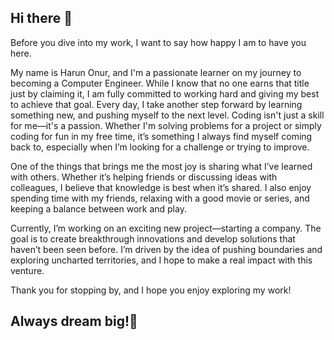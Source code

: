 ## Hi there 👋

Before you dive into my work, I want to say how happy I am to have you here.

My name is Harun Onur, and I'm a passionate learner on my journey to becoming a Computer Engineer. While I know that no one earns that title just by claiming it, I am fully committed to working hard and giving my best to achieve that goal. Every day, I take another step forward by learning something new, and pushing myself to the next level. Coding isn't just a skill for me—it's a passion. Whether I'm solving problems for a project or simply coding for fun in my free time, it’s something I always find myself coming back to, especially when I’m looking for a challenge or trying to improve.

One of the things that brings me the most joy is sharing what I’ve learned with others. Whether it’s helping friends or discussing ideas with colleagues, I believe that knowledge is best when it’s shared. I also enjoy spending time with my friends, relaxing with a good movie or series, and keeping a balance between work and play.

Currently, I’m working on an exciting new project—starting a company. The goal is to create breakthrough innovations and develop solutions that haven’t been seen before. I’m driven by the idea of pushing boundaries and exploring uncharted territories, and I hope to make a real impact with this venture.

Thank you for stopping by, and I hope you enjoy exploring my work!

## Always dream big!💪

<!--
**haro3535/haro3535** is a ✨ _special_ ✨ repository because its `README.md` (this file) appears on your GitHub profile.

Here are some ideas to get you started:

- 🔭 I’m currently working on ...
- 🌱 I’m currently learning ...
- 👯 I’m looking to collaborate on ...
- 🤔 I’m looking for help with ...
- 💬 Ask me about ...
- 📫 How to reach me: ...
- 😄 Pronouns: ...
- ⚡ Fun fact: ...
-->
